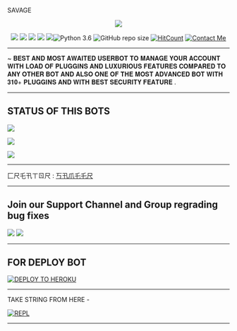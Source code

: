 SAVAGE 



<p align="center">

<img src="https://telegra.ph/file/ffa20fe7f7899e5e4e3b2.jpg">


<p align="center">
  <img src="https://img.shields.io/badge/Maintained%3F-Yes-green?style=for-the-badge">
  <img src="https://img.shields.io/github/license/Hellboy-sameer/SAVAGE?style=for-the-badge">
  <img src="https://img.shields.io/github/forks/hellboy-sameer/SAVAGE?color=teal&style=for-the-badge">
  <img src="https://img.shields.io/github/stars/Hellboy-sameer/SVAAGE?style=for-the-badge">
  <img src="https://api.codacy.com/project/badge/Grade/f7c51539e67b483bb8d7749acca51d3a)](https://app.codacy.com/gh/Hellboy-sameer/SAVAGE?utm_source=github.com&utm_medium=referral&utm_content=hellboy-sameer/SAVAGE&utm_campaign=Badge_Grade_Settings)
</p>

-------------------------------------------------
[![Python 3.6](https://img.shields.io/badge/Python-3.6%20or%20newer-blue.svg)](https://www.python.org/downloads/release/python-360/)
![GitHub repo size](https://img.shields.io/github/repo-size/hellboy-sameer/SAVAGE)
[![HitCount](http://hits.dwyl.com/hellboy-sameer/SAVAGE.svg)](http://hits.dwyl.com/hellboy-sameer/SAVAGE)
[![Contact Me](https://img.shields.io/badge/Telegram-Contact%20Me-informational)](https://t.me/BADASS_BOI)

-------------------------------------------------

~ 𝐁𝐄𝐒𝐓 𝐀𝐍𝐃 𝐌𝐎𝐒𝐓 𝐀𝐖𝐀𝐈𝐓𝐄𝐃 𝐔𝐒𝐄𝐑𝐁𝐎𝐓 𝐓𝐎 𝐌𝐀𝐍𝐀𝐆𝐄 𝐘𝐎𝐔𝐑 𝐀𝐂𝐂𝐎𝐔𝐍𝐓 𝐖𝐈𝐓𝐇 𝐋𝐎𝐀𝐃 𝐎𝐅 𝐏𝐋𝐔𝐆𝐆𝐈𝐍𝐒 𝐀𝐍𝐃 𝐋𝐔𝐗𝐔𝐑𝐈𝐎𝐔𝐒 𝐅𝐄𝐀𝐓𝐔𝐑𝐄𝐒 𝐂𝐎𝐌𝐏𝐀𝐑𝐄𝐃 𝐓𝐎 𝐀𝐍𝐘 𝐎𝐓𝐇𝐄𝐑 𝐁𝐎𝐓 𝐀𝐍𝐃 𝐀𝐋𝐒𝐎 𝐎𝐍𝐄 𝐎𝐅 𝐓𝐇𝐄 𝐌𝐎𝐒𝐓 𝐀𝐃𝐕𝐀𝐍𝐂𝐄𝐃 𝐁𝐎𝐓 𝐖𝐈𝐓𝐇 𝟑𝟏𝟎+ 𝐏𝐋𝐔𝐆𝐆𝐈𝐍𝐒 𝐀𝐍𝐃 𝐖𝐈𝐓𝐇 𝐁𝐄𝐒𝐓 𝐒𝐄𝐂𝐔𝐑𝐈𝐓𝐘 𝐅𝐄𝐀𝐓𝐔𝐑𝐄 .

-------------------------------------------------


## STATUS OF THIS BOTS 
<p align="left"><a href="https://github.com/sameerpanthi/SAVAGE/network/members"><img src="https://img.shields.io/github/forks/sameerpanthi/SAVAGE?label=Forks&logoColor=Black&style=social"></a><p align="left"><a href="https://github.com/sameerpanthi/SAVAGE/stargazers"><img src="https://img.shields.io/github/stars/sameerpanthi/SAVAGE?logoColor=Blue&style=social"></a><p align="left"><a href="https://github.com/sameerpanthi/SAVAGE"></a><p align="left"><a href="https://github.com/sameerpanthi/SAVAGE"><img src="https://img.shields.io/github/last-commit/sameerpanthi/SAVAGE?style=plastic"></a>


-------------------------------------------------

匚尺乇卂ㄒㄖ尺 : [丂卂爪乇乇尺](https://t.me/badass_boi)

-------------------------------------------------

## Join our Support Channel and Group regrading bug fixes

<a href="@@ANONYMOUS_795"><img src="https://img.shields.io/badge/Join-SUPPORT%20GROUP-red.svg?logo=Telegram"></a>
<a href="@BEST_FRIENDZ_FOREVER"><img src="https://img.shields.io/badge/Join-SOCIAL%20GROUP-red.svg?logo=Telegram"></a>

-------------------------------------------------

## FOR DEPLOY BOT 

[![DEPLOY TO HEROKU](https://www.herokucdn.com/deploy/button.svg)](https://heroku.com/deploy?template=https://github.com/hellboy-sameer/SAVAGE)

------------------------------------------------

TAKE STRING FROM HERE -

[![REPL](https://repl.it/badge/github/spandey112/SensibleUserbot)](https://repl.it/@SenseiOfficial/String-Session-1)
    
-------------------------------------------------

